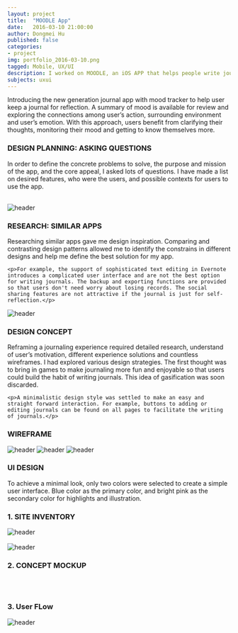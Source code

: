 ```yaml
---
layout: project
title:  "MOODLE App"
date:   2016-03-10 21:00:00
author: Dongmei Hu
published: false
categories:
- project
img: portfolio_2016-03-10.png
tagged: Mobile, UX/UI
description: I worked on MOODLE, an iOS APP that helps people write journal and keep track of their moods, mainly as a project to gain a better understanding of mobile app design and iOS design guidelines.
subjects: uxui
---
```


Introducing the new generation journal app with mood tracker to help user keep a journal for reflection. A summary of mood is available for review and exploring the connections among user’s action, surrounding environment and user’s emotion. With this approach, users benefit from clarifying their thoughts, monitoring their mood and getting to know themselves more. 

<div class = "heading-block">
	<h3> DESIGN PLANNING: ASKING QUESTIONS </h3>
</div>

<div class="topmargin-sm bottommargin">
	<p>In order to define the concrete problems to solve, the purpose and mission of the app, and the core appeal, I asked lots of questions. I have made a list on desired features, who were the users, and possible contexts for users to use the app.</p>
</div>

<div class="row bottommargin">
	<div class="img_row">
		<img class="col-xs-12 col-sm-4 col-md-4" src="{{ site.baseurl }}/assets/img/project/2016-03-10/question1.jpg" alt="" title="Listed All Contents"/>
		<img class="col-xs-12 col-sm-4 col-md-4" src="{{ site.baseurl }}/assets/img/project/2016-03-10/question2.jpg" alt="" title="Listed All Contents"/>
		<img class="col-xs-12 col-sm-4 col-md-4" src="{{ site.baseurl }}/assets/img/project/2016-03-10/question3.jpg" alt="" title="Listed All Contents"/>
	</div>
</div>

<img class="center-img topmargin bottommargin-lg" src="{{ site.baseurl }}/assets/img/project/2016-03-10/design-insights.jpg" alt="header" title="Design Insights">


<div class = "heading-block">
	<h3> RESEARCH: SIMILAR APPS </h3>
</div>

<div class="topmargin-sm bottommargin">
	<p>Researching similar apps gave me design inspiration. Comparing and contrasting design patterns allowed me to identify the constrains in different designs and help me define the best solution for my app.</p>

	<p>For example, the support of sophisticated text editing in Evernote introduces a complicated user interface and are not the best option for writing journals. The backup and exporting functions are provided so that users don't need worry about losing records. The social sharing features are not attractive if the journal is just for self-reflection.</p>
</div>

<img class="center-img topmargin bottommargin-lg" src="{{ site.baseurl }}/assets/img/project/2016-03-10/research-app.jpg" alt="header" title="Research Similar APPs">


<div class = "heading-block">
	<h3> DESIGN CONCEPT </h3>
</div>

<div class="topmargin-sm bottommargin">
	<p>Reframing a journaling experience required detailed research, understand of user’s motivation, different experience solutions and countless wireframes. I had explored various design strategies. The first thought was to bring in games to make journaling more fun and enjoyable so that users could build the habit of writing journals. This idea of gasification was soon discarded. </p>

	<p>A minimalistic design style was settled to make an easy and straight forward interaction. For example, buttons to adding or editing journals can be found on all pages to facilitate the writing of journals.</p>
</div>


<div class = "heading-block">
	<h3> WIREFRAME  </h3>
</div>

<div class="row bottommargin">
	<div class="img_row">
		<img class="center-img topmargin bottommargin-lg" src="{{ site.baseurl }}/assets/img/project/2016-03-10/sketch1.jpg" alt="header" title="Sketches for wireframing">
		<img class="center-img topmargin bottommargin-lg" src="{{ site.baseurl }}/assets/img/project/2016-03-10/sketch2.jpg" alt="header" title="Sketches for wireframing">
		<img class="center-img topmargin bottommargin-lg" src="{{ site.baseurl }}/assets/img/project/2016-03-10/sketch3.jpg" alt="header" title="Sketches for wireframing">
	</div>
</div>



<div class = "heading-block">
	<h3> UI DESIGN </h3>
</div>

<div class="topmargin-sm bottommargin">
	<p>To achieve a minimal look, only two colors were selected to create a simple user interface. Blue color as the primary color, and bright pink as the secondary color for highlights and illustration.</p>
</div>

<h3> 1. SITE INVENTORY </h3>

<img class="center-img topmargin bottommargin-lg" src="{{ site.baseurl }}/assets/img/project/2016-03-10/Color-scheme.jpg" alt="header" title="Color Scheme">

<div class="row bottommargin">
	<div class="img_row">
		<img class="col-xs-12 col-sm-6 col-md-6" src="{{ site.baseurl }}/assets/img/project/2016-03-10/logo1.jpg" alt="" title="Logo sketches"/>
		<img class="col-xs-12 col-sm-6 col-md-6" src="{{ site.baseurl }}/assets/img/project/2016-03-10/logo2.jpg" alt="" title="Logo sketches"/>
	</div>
</div>
<img class="center-img topmargin bottommargin-lg" src="{{ site.baseurl }}/assets/img/project/2016-03-10/Logo-design.jpg" alt="header" title="Logo Design">


<h3> 2. CONCEPT MOCKUP </h3>
<div class="row bottommargin">
	<div class="img_row">
		<img class="col-xs-12 col-sm-4 col-md-4" src="{{ site.baseurl }}/assets/img/project/2016-03-10/Launch.jpg" alt="" title="Concept Mockups"/>
		<img class="col-xs-12 col-sm-4 col-md-4" src="{{ site.baseurl }}/assets/img/project/2016-03-10/Login-UI.jpg" alt="" title="Concept Mockups"/>
		<img class="col-xs-12 col-sm-4 col-md-4" src="{{ site.baseurl }}/assets/img/project/2016-03-10/Timeline.jpg" alt="" title="Concept Mockups"/>
	</div>
</div>

<div class="row bottommargin">
	<div class="img_row">
		<img class="col-xs-12 col-sm-4 col-md-4" src="{{ site.baseurl }}/assets/img/project/2016-03-10/View-Journal.jpg" alt="" title="Concept Mockups"/>
		<img class="col-xs-12 col-sm-4 col-md-4" src="{{ site.baseurl }}/assets/img/project/2016-03-10/Menu.jpg" alt="" title="Concept Mockups"/>
		<img class="col-xs-12 col-sm-4 col-md-4" src="{{ site.baseurl }}/assets/img/project/2016-03-10/Mood-Statistics-Mood.jpg" alt="" title="Concept Mockups"/>
	</div>
</div>

<h3> 3. User FLow </h3>
<img class="center-img topmargin bottommargin-lg" src="{{ site.baseurl }}/assets/img/project/2016-03-10/User-Flow.jpg" alt="header" title="User Flow">


